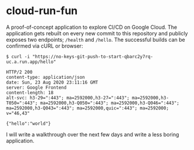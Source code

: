 # cloud-run-fun
A proof-of-concept application to explore CI/CD on Google Cloud. The application gets rebuilt on every new commit to this repository and publicly exposes two endpoints; `/health` and `/hello`. 
The successful builds can be confirmed via cURL or browser:

```
$ curl -i "https://no-keys-git-push-to-start-qbarc2y7rq-uc.a.run.app/hello"

HTTP/2 200
content-type: application/json
date: Sun, 23 Aug 2020 23:11:16 GMT
server: Google Frontend
content-length: 18
alt-svc: h3-29=":443"; ma=2592000,h3-27=":443"; ma=2592000,h3-T050=":443"; ma=2592000,h3-Q050=":443"; ma=2592000,h3-Q046=":443"; ma=2592000,h3-Q043=":443"; ma=2592000,quic=":443"; ma=2592000; v="46,43"

{"hello":"world"}
```

I will write a walkthrough over the next few days and write a less boring application.
